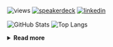 ![views](https://komarev.com/ghpvc/?username=chck&color=blueviolet)
[![speakerdeck](https://img.shields.io/badge/Speaker_Deck-chck-8a2be2?style=flat-square&logo=speaker-deck)](https://speakerdeck.com/chck)
[![linkedin](https://img.shields.io/badge/LinkedIn-chck-8a2be2?style=flat-square&logo=linkedin)](https://www.linkedin.com/in/chck/)

<p align="left"> 
  <img alt="GitHub Stats" align="center" height="150" src="https://github-readme-stats-nine-umber-51.vercel.app/api?username=chck&count_private=true&show_icons=true&hide_title=true&theme=buefy" />
  <img alt="Top Langs" align="center" height="150" src="https://github-readme-stats-nine-umber-51.vercel.app/api/top-langs/?username=chck&layout=compact&count_private=true&show_icons=true&hide_title=true&theme=buefy" />
</p>

<details>
  <summary><b>Read more</b></summary>
  <br>

  <!--START_SECTION:waka-->
**🐱 My GitHub Data** 

> 📦 123.9 kB Used in GitHub's Storage 
 > 
> 🏆 251 Contributions in the Year 2025
 > 
> 💼 Opted to Hire
 > 
> 📜 133 Public Repositories 
 > 
> 🔑 24 Private Repositories 
 > 
**I'm a Night 🦉** 

```text
🌞 Morning                1200 commits        ████░░░░░░░░░░░░░░░░░░░░░   16.38 % 
🌆 Daytime                2228 commits        ████████░░░░░░░░░░░░░░░░░   30.42 % 
🌃 Evening                2066 commits        ███████░░░░░░░░░░░░░░░░░░   28.21 % 
🌙 Night                  1830 commits        ██████░░░░░░░░░░░░░░░░░░░   24.99 % 
```
📅 **I'm Most Productive on Thursday** 

```text
Monday                   1386 commits        █████░░░░░░░░░░░░░░░░░░░░   18.92 % 
Tuesday                  1094 commits        ████░░░░░░░░░░░░░░░░░░░░░   14.94 % 
Wednesday                1269 commits        ████░░░░░░░░░░░░░░░░░░░░░   17.33 % 
Thursday                 1685 commits        ██████░░░░░░░░░░░░░░░░░░░   23.01 % 
Friday                   735 commits         ███░░░░░░░░░░░░░░░░░░░░░░   10.04 % 
Saturday                 486 commits         ██░░░░░░░░░░░░░░░░░░░░░░░   06.64 % 
Sunday                   669 commits         ██░░░░░░░░░░░░░░░░░░░░░░░   09.13 % 
```


📊 **This Week I Spent My Time On** 

```text
💬 Programming Languages: 
Python                   12 hrs 52 mins      ████████████░░░░░░░░░░░░░   49.18 % 
Rust                     5 hrs 35 mins       █████░░░░░░░░░░░░░░░░░░░░   21.34 % 
TOML                     2 hrs 21 mins       ██░░░░░░░░░░░░░░░░░░░░░░░   09.01 % 
Terraform                1 hr 53 mins        ██░░░░░░░░░░░░░░░░░░░░░░░   07.23 % 
Markdown                 1 hr 17 mins        █░░░░░░░░░░░░░░░░░░░░░░░░   04.95 % 

🔥 Editors: 
PyCharm                  16 hrs 28 mins      ████████████████░░░░░░░░░   62.93 % 
RustRover                8 hrs 10 mins       ████████░░░░░░░░░░░░░░░░░   31.22 % 
Neovim                   1 hr 12 mins        █░░░░░░░░░░░░░░░░░░░░░░░░   04.64 % 
Zed                      9 mins              ░░░░░░░░░░░░░░░░░░░░░░░░░   00.63 % 
Obsidian                 9 mins              ░░░░░░░░░░░░░░░░░░░░░░░░░   00.58 % 
```

**I Mostly Code in Python** 

```text
Python                   47 repos            █████████░░░░░░░░░░░░░░░░   34.56 % 
Jupyter Notebook         18 repos            ███░░░░░░░░░░░░░░░░░░░░░░   13.24 % 
Ruby                     11 repos            ██░░░░░░░░░░░░░░░░░░░░░░░   08.09 % 
Rust                     8 repos             █░░░░░░░░░░░░░░░░░░░░░░░░   05.88 % 
Dockerfile               5 repos             █░░░░░░░░░░░░░░░░░░░░░░░░   03.68 % 
```



**Timeline**

![Lines of Code chart](https://raw.githubusercontent.com/chck/chck/main/assets/bar_graph.png)


 Last Updated on 2025-03-18 02:00 UTC
<!--END_SECTION:waka-->
</details>

